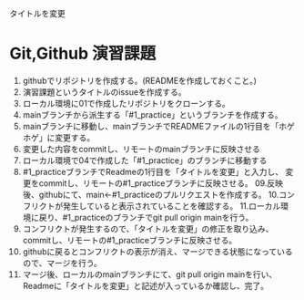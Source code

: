 タイトルを変更

# Git,Github 演習課題

01. githubでリポジトリを作成する。(READMEを作成しておくこと。)
02. 演習課題というタイトルのissueを作成する。
03. ローカル環境に01で作成したリポジトリをクローンする。
04. mainブランチから派生する「#1_practice」というブランチを作成する。
05. mainブランチに移動し、mainブランチでREADMEファイルの1行目を「ホゲホゲ」に変更する。
06. 変更した内容をcommitし、リモートのmainブランチに反映させる
07. ローカル環境で04で作成した「#1_practice」のブランチに移動する
08. #1_practiceブランチでReadmeの1行目を「タイトルを変更」と入力し、
 変更をcommitし、リモートの#1_practiceブランチに反映させる。
09.反映後、githubにて、main←#1_practiceのプルリクエストを作成する。
10.コンフリクトが発生していると表示されていることを確認する。
11.ローカル環境に戻り、#1_practiceのブランチでgit pull origin mainを行う。
12. コンフリクトが発生するので、「タイトルを変更」の修正を取り込み、commitし、リモートの#1_practiceブランチに反映させる。
13. githubに戻るとコンフリクトの表示が消え、マージできる状態になっているので、マージを行う。
14. マージ後、ローカルのmainブランチにて、git pull origin  mainを行い、Readmeに「タイトルを変更」と記述が入っているか確認し、完了。
